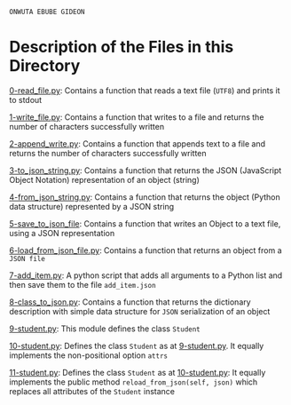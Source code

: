 ```
ONWUTA EBUBE GIDEON
```

# Description of the Files in this Directory


[0-read_file.py](./0-read_file.py): Contains a function that reads a text file (``UTF8``) and prints it to stdout


[1-write_file.py](./1-write_file.py): Contains a function that writes to a file and returns the number of characters successfully written


[2-append_write.py](./2-append_write.py): Contains a function that appends text to a file and returns the number of characters successfully written


[3-to_json_string.py](./3-to_json_string.py): Contains a function that returns the JSON (JavaScript Object Notation) representation of an object (string)


[4-from_json_string.py](./4-from_json_string.py): Contains a function that returns the object (Python data structure) represented by a JSON string


[5-save_to_json_file](./5-save_to_json_file): Contains a function that writes an Object to a text file, using a JSON representation


[6-load_from_json_file.py](./6-load_from_json_file.py): Contains a function that returns an object from a ``JSON file``


[7-add_item.py](./7-add_item.py): A python script that adds all arguments to a Python list and then save them to the file ``add_item.json``


[8-class_to_json.py](./8-class_to_json.py): Contains a function that returns the dictionary description with simple data structure for ``JSON`` serialization of an object


[9-student.py](./9-student.py): This module defines the class ``Student``


[10-student.py](./10-student.py): Defines the class ``Student`` as at [9-student.py](./9-student.py). It equally implements the non-positional option ``attrs``


[11-student.py](./11-student.py): Defines the class ``Student`` as at [10-student.py](./10-student.py): It equally implements the public method ``reload_from_json(self, json)`` which replaces all attributes of the ``Student`` instance
